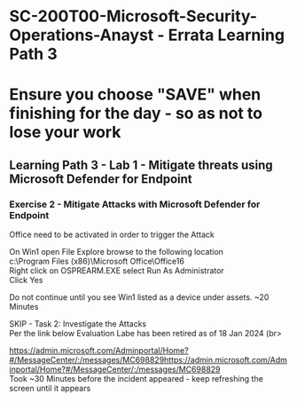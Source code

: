 # SC-200T00-Microsoft-Security-Operations-Anayst - Errata Learning Path 3
# Ensure you choose "SAVE" when finishing for the day - so as not to lose your work

## Learning Path 3 - Lab 1 - Mitigate threats using Microsoft Defender for Endpoint

### Exercise 2 - Mitigate Attacks with Microsoft Defender for Endpoint

Office need to be activated in order to trigger the Attack<br>

On Win1 open File Explore browse to the following location<br>
c:\Program Files (x86)\Microsoft Office\Office16<br>
Right click on OSPREARM.EXE select Run As Administrator<br>
Click Yes<br>

Do not continue until you see Win1 listed as a device under assets.  ~20 Minutes<br>

SKIP - Task 2: Investigate the Attacks<br>
Per the link below Evaluation Labe has been retired as of 18 Jan 2024 (br>

https://admin.microsoft.com/Adminportal/Home?#/MessageCenter/:/messages/MC698829https://admin.microsoft.com/Adminportal/Home?#/MessageCenter/:/messages/MC698829 <br>
Took ~30 Minutes before the incident appeared - keep refreshing the screen until it appears<br>

